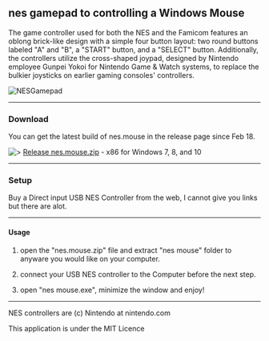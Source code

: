 ## nes gamepad to controlling a Windows Mouse
The game controller used for both the NES and the Famicom features an oblong brick-like design with a simple four button layout: two round buttons labeled "A" and "B", a "START" button, and a "SELECT" button. Additionally, the controllers utilize the cross-shaped joypad, designed by Nintendo employee Gunpei Yokoi for Nintendo Game & Watch systems, to replace the bulkier joysticks on earlier gaming consoles' controllers.

![NESGamepad](https://upload.wikimedia.org/wikipedia/commons/thumb/b/b5/Nintendo-Entertainment-System-NES-Controller-FL.jpg/1024px-Nintendo-Entertainment-System-NES-Controller-FL.jpg)

-----
### Download

You can get the latest build of nes.mouse in the release page since Feb 18.  

![>](https://external-content.duckduckgo.com/iu/?u=http%3A%2F%2Ffc06.deviantart.net%2Ffs70%2Ff%2F2012%2F171%2F1%2Ff%2Fnes_controller_icon_by_nickhrh-d546smr.png) [Release nes.mouse.zip](https://github.com/rna0/nes-mouse/releases/tag/nes_mouse) - x86 for Windows 7, 8, and 10 

-----
### Setup

Buy a Direct input USB NES Controller from the web, I cannot give you links but there are alot.


-----
#### Usage

1. open the "nes.mouse.zip" file and extract "nes mouse" folder to anyware you would like on your computer.

2. connect your USB NES controller to the Computer before the next step.

3. open "nes mouse.exe", minimize the window and enjoy!

-----
NES controllers are (c) Nintendo at nintendo.com

This application is under the MIT Licence
